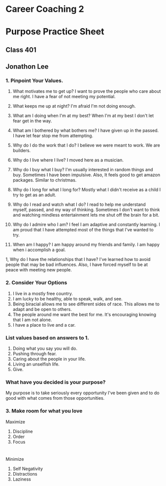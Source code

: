 # Career Coaching 2
# Purpose Practice Sheet
## Class 401
## Jonathon Lee

### 1. Pinpoint Your Values.

1.  What motivates me to get up?
I want to prove the people who care about me right. I have a fear of not meeting my potential.

1. What keeps me up at night? 
I'm afraid I'm not doing enough.

1. What am I doing when I'm at my best?
When I'm at my best I don't let fear get in the way.

1. What am I bothered by what bothers me?
I have given up in the passed. I have let fear stop me from attempting.

1. Why do I do the work that I do?
I believe we were meant to work. We are builders. 

1. Why do I live where I live?
I moved here as a musician.

1. Why do I buy what I buy?
I'm usually interested in random things and buy. Sometimes I have been impulsive. Also, It feels good to get amazon packages. Similar to christmas.

1. Why do I long for what I long for? 
Mostly what I didn't receive as a child I try to get as an adult.

1. Why do I read and watch what I do?
I read to help me understand myself, passed, and my way of thinking. Sometimes I don't want to think and watching mindless entertainment lets me shut off the brain for a bit.

1. Why do I admire who I am?
I feel I am adaptive and constantly learning. I am proud that I have attempted most of the things that I've wanted to try. 

1. When am I happy?
I am happy around my friends and family. I am happy when i accomplish a goal.

1, Why do I have the relationships that I have?
I've learned how to avoid people that may be bad influences. Also, I have forced myself to be at peace with meeting new people. 

### 2. Consider Your Options

1. I live in a mostly free country.
1. I am lucky to be healthy, able to speak, walk, and see.
1. Being biracial allows me to see different sides of race. This allows me to adapt and be open to others.
1. The people around me want the best for me. It's encouraging knowing that I am not alone.
1. I have a place to live and a car.

### List values based on answers to 1.
1. Doing what you say you will do.
1. Pushing through fear.
1. Caring about the people in your life.
1. Living an unselfish life.
1. Give.

### What have you decided is your purpose?
My purpose is to take seriously every opportunity I've been given and to do good with what comes from those opportunities.

### 3. Make room for what you love
Maximize
1. Discipline 
1. Order
1. Focus
#
Minimize
1. Self Negativity 
1. Distractions 
1. Laziness




